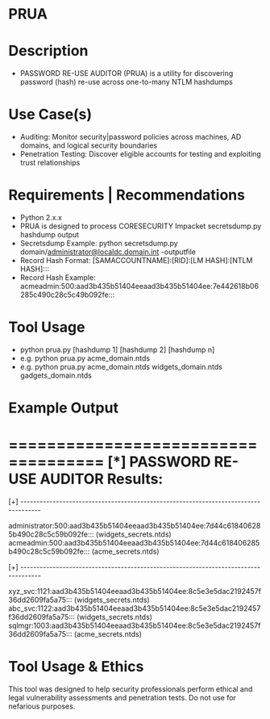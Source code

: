 # PRUA

Description
===========
- PASSWORD RE-USE AUDITOR (PRUA) is a utility for discovering password (hash) re-use across one-to-many NTLM hashdumps

Use Case(s)
===========
- Auditing: Monitor security|password policies across machines, AD domains, and logical security boundaries
- Penetration Testing: Discover eligible accounts for testing and exploiting trust relationships


Requirements | Recommendations
==============================
- Python 2.x.x
- PRUA is designed to process CORESECURITY Impacket secretsdump.py hashdump output
- Secretsdump Example: python secretsdump.py domain/administrator@localdc.domain.int -outputfile
- Record Hash Format: [SAMACCOUNTNAME]:[RID]:[LM HASH]:[NTLM HASH]:::
- Record Hash Example: acmeadmin:500:aad3b435b51404eeaad3b435b51404ee:7e442618b06285c490c28c5c49b092fe:::


Tool Usage
==========
- python prua.py [hashdump 1] [hashdump 2] [hashdump n]
- e.g. python prua.py acme_domain.ntds
- e.g. python prua.py acme_domain.ntds widgets_domain.ntds gadgets_domain.ntds

Example Output
==============

====================================
[*] PASSWORD RE-USE AUDITOR Results:
====================================

[+] ------------------------------------------------------------------------------------

administrator:500:aad3b435b51404eeaad3b435b51404ee:7d44c618406285b490c28c5c59b092fe:::  (widgets_secrets.ntds)
acmeadmin:500:aad3b435b51404eeaad3b435b51404ee:7d44c618406285b490c28c5c59b092fe:::  (acme_secrets.ntds)

[+] ------------------------------------------------------------------------------------

xyz_svc:1121:aad3b435b51404eeaad3b435b51404ee:8c5e3e5dac2192457f36dd2609fa5a75:::  (widgets_secrets.ntds)
abc_svc:1122:aad3b435b51404eeaad3b435b51404ee:8c5e3e5dac2192457f36dd2609fa5a75:::  (widgets_secrets.ntds)
sqlmgr:1003:aad3b435b51404eeaad3b435b51404ee:8c5e3e5dac2192457f36dd2609fa5a75:::  (acme_secrets.ntds)


Tool Usage & Ethics
===================
This tool was designed to help security professionals perform ethical and legal vulnerability assessments and penetration tests.  Do not use for nefarious purposes.

